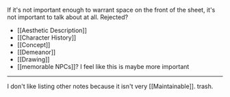 If it's not important enough to warrant space on the front of the sheet, it's not important to talk about at all. Rejected?
- [[Aesthetic Description]]
- [[Character History]]
- [[Concept]]
- [[Demeanor]]
- [[Drawing]]
- [[memorable NPCs]]? I feel like this is maybe more important

---

I don't like listing other notes because it isn't very [[Maintainable]]. trash.